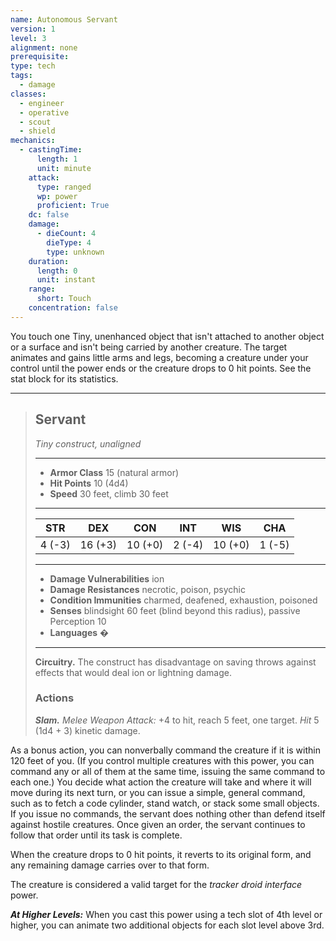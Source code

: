 ```yaml
---
name: Autonomous Servant
version: 1
level: 3
alignment: none
prerequisite: 
type: tech
tags:
  - damage
classes:
  - engineer
  - operative
  - scout
  - shield
mechanics:
  - castingTime:
      length: 1
      unit: minute
    attack:
      type: ranged
      wp: power
      proficient: True
    dc: false
    damage:
      - dieCount: 4
        dieType: 4
        type: unknown
    duration:
      length: 0
      unit: instant
    range:
      short: Touch
    concentration: false
---
```

You touch one Tiny, unenhanced object that isn't attached to another object or a surface and isn't being carried by another creature. The target animates and gains little arms and legs, becoming a creature under your control until the power ends or the creature drops to 0 hit points. See the stat block for its statistics. 

___
> ## Servant
>*Tiny construct, unaligned*
> ___
> - **Armor Class** 15 (natural armor)
> - **Hit Points** 10 (4d4)
> - **Speed** 30 feet, climb 30 feet
>___
>|STR|DEX|CON|INT|WIS|CHA|
>|:---:|:---:|:---:|:---:|:---:|:---:|
>|4 (-3)|16 (+3)|10 (+0)|2 (-4)|10 (+0)|1 (-5)|
>___
> - **Damage Vulnerabilities** ion
> - **Damage Resistances** necrotic, poison, psychic
> - **Condition Immunities** charmed, deafened, exhaustion, poisoned
> - **Senses** blindsight 60 feet (blind beyond this radius), passive Perception 10
> - **Languages** �
> ___
> **Circuitry.** The construct has disadvantage on saving throws against effects that would deal ion or lightning damage.
> ### Actions
> ***Slam.*** *Melee Weapon Attack:* +4 to hit, reach 5 feet, one target. *Hit* 5 (1d4 + 3) kinetic damage.

As a bonus action, you can nonverbally command the creature if it is within 120 feet of you. (If you control multiple creatures with this power, you can command any or all of them at the same time, issuing the same command to each one.) You decide what action the creature will take and where it will move during its next turn, or you can issue a simple, general command, such as to fetch a code cylinder, stand watch, or stack some small objects. If you issue no commands, the servant does nothing other than defend itself against hostile creatures. Once given an order, the servant continues to follow that order until its task is complete.

When the creature drops to 0 hit points, it reverts to its original form, and any remaining damage carries over to that form.

The creature is considered a valid target for the *tracker droid interface* power.

***__At Higher Levels__:*** When you cast this power using a tech slot of 4th level or higher, you can animate two additional objects for each slot level above 3rd.
    